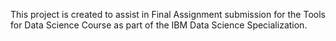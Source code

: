 This project is created to assist in Final Assignment submission for the Tools for Data Science Course as part of the IBM Data Science Specialization.
